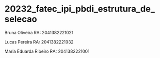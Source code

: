 # 20232_fatec_ipi_pbdi_estrutura_de_selecao

Bruna Oliveira RA: 2041382221021

Lucas Pereira RA: 2041382221032

Maria Eduarda Ribeiro RA: 2041382221001
